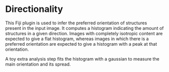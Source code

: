 Directionality
==============

This Fiji plugin is used to infer the preferred orientation of structures 
present in the input image. It computes a histogram indicating the amount 
of structures in a given direction. Images with completely isotropic content 
are expected to give a flat histogram, whereas images in which there is a 
preferred orientation are expected to give a histogram with a peak at 
that orientation.

A toy extra analysis step fits the histogram with a gaussian to measure
the main orientation and its spread.


